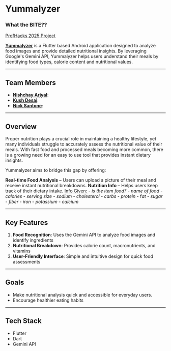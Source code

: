 # Yummalyzer
### What the BITE??
[ProfHacks 2025 Project](https://devpost.com/software/yummalyzer-food-analyzer)

[**Yummalyzer**](https://devpost.com/software/yummalyzer-food-analyzer) is a Flutter based Android application designed to analyze food images and provide detailed nutritional insights. By leveraging Google's Gemini API, Yummalyzer helps users understand their meals by identifying food types, calorie content and nutritional values.

---

## Team Members

- **[Nishchay Arjyal](https://www.linkedin.com/in/nishchay-arjyal-0a8064284/)**:
- **[Kush Desai](https://www.linkedin.com/in/kushdd/)**: 
- **[Nick Santone](https://www.linkedin.com/in/nicholas-santone-31b7a3293/)**: 

---

## Overview
Proper nutrition plays a crucial role in maintaining a healthy lifestyle, yet many individuals struggle to accurately assess the nutritional value of their meals. With fast food and processed meals becoming more common, there is a growing need for an easy to use tool that provides instant dietary insights.

Yummalyzer aims to bridge this gap by offering:

**Real-time Food Analysis** – Users can upload a picture of their meal and receive instant nutritional breakdowns.
**Nutrition Info** – Helps users keep track of their dietary intake.
<ins>Info Given:                  </ins>
      - *is the item food?*
      - *name of food*
      - *calories*
      - *serving size*
      - *sodium*
      - *cholesterol*
      - *carbs*
      - *protein*
      - f*at*
      - *sugar*
      - *fiber*
      - *iron*
      - *potassium*
      - *calcium*

---

## Key Features
1. **Food Recognition**: Uses the Gemini API to analyze food images and identify ingredients
2. **Nutritional Breakdown**: Provides calorie count, macronutrients, and vitamins
3. **User-Friendly Interface**: Simple and intuitive design for quick food assessments

---

## Goals
* Make nutritional analysis quick and accessible for everyday users.
* Encourage healthier eating habits
  
---

## Tech Stack

- Flutter
- Dart
- Gemini API
